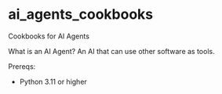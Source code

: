 # ai_agents_cookbooks
Cookbooks for AI Agents

What is an AI Agent? An AI that can use other software as tools.

Prereqs:
- Python 3.11 or higher